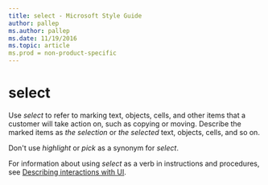 ```yaml
---
title: select - Microsoft Style Guide
author: pallep
ms.author: pallep
ms.date: 11/19/2016
ms.topic: article
ms.prod = non-product-specific
---
```


# select

Use *select*
to refer to marking text, objects, cells, and other items that a
customer will take action on, such as copying or moving. Describe
the marked items as *the selection* or *the* *selected* text, objects, cells, and so on.

Don't use *highlight* or *pick* as a synonym for *select*.

For information about using *select* as a verb in instructions and procedures, see [Describing interactions with UI](/style-guide/procedures-instructions/describing-interactions-with-ui).
